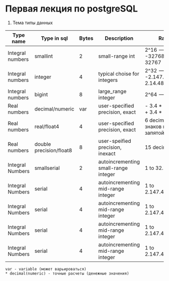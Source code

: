 # Первая лекция по postgreSQL

1) Тема типы данных 

| Type name        | Type in sql             | Bytes | Description                          | Range                                  |
|------------------|-------------------------|-------|--------------------------------------|----------------------------------------|
| Integral numbers | smallint                | 2     | small-range int                      | 2^16 ---> -32768 to 32767              |
| Integral numbers | integer                 | 4     | typical choise for integers          | 2^32 ---> -2.147.483.647o 2.14.483.647 |
| Integral numbers | bigint                  | 8     | large_range integer                  | 2^64 --->                              |
| Real numbers     | decimal/numeric         | var   | user-specified precision, exact      | - 3.4 * 10^38 to + 3.4 * 10^38         |
| Real numbers     | real/float4             | 4     | user-specified precision, exact      | 6 decimal (6 знаков после запятой)     |
| Real numbers     | double precision/float8 | 8     | user-speified precision, inexact     | 15 decimal                             | 
| Integral Numbers | smallserial             | 2     | autoincrementing small-range integer | 1 to 32.767                            |  
| Integral Numbers | serial                  | 4     | autoincrementing mid-range integer   | 1 to 2.147.483.647                     |                   |
| Integral Numbers | serial                  | 4     | autoincrementing mid-range integer   | 1 to 2.147.483.647                     |
| Integral Numbers | serial                  | 4     | autoincrementing mid-range integer   | 1 to 2.147.483.647                     |
| Integral Numbers | serial                  | 4     | autoincrementing mid-range integer   | 1 to 2.147.483.647                     |
```
var - variable (может варьироваться)
* decimal(numeric) - точные расчеты (денежные значения)

```
